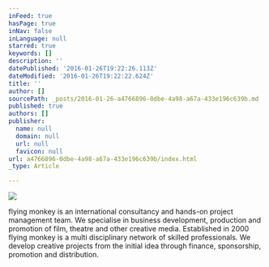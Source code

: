```yaml
---
inFeed: true
hasPage: true
inNav: false
inLanguage: null
starred: true
keywords: []
description: ''
datePublished: '2016-01-26T19:22:26.113Z'
dateModified: '2016-01-26T19:22:22.624Z'
title: ''
author: []
sourcePath: _posts/2016-01-26-a4766896-0dbe-4a98-a67a-433e196c639b.md
published: true
authors: []
publisher:
  name: null
  domain: null
  url: null
  favicon: null
url: a4766896-0dbe-4a98-a67a-433e196c639b/index.html
_type: Article

---
```

![](https://the-grid-user-content.s3-us-west-2.amazonaws.com/99417c3a-25eb-4549-b918-d6b1e622d0c0.jpg)

flying monkey is an international consultancy and hands-on project 
management team. We specialise in business development, production and 
promotion of film, theatre and other creative media. Established in 2000
flying monkey is a multi disciplinary network of skilled professionals.
We develop creative projects from the initial idea through finance, 
sponsorship, promotion and distribution.